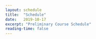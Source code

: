 ```yaml
---
layout: schedule
title:  "Schedule"
date:   2019-10-17
excerpt: "Preliminary Course Schedule"
reading-time: false
---
```



